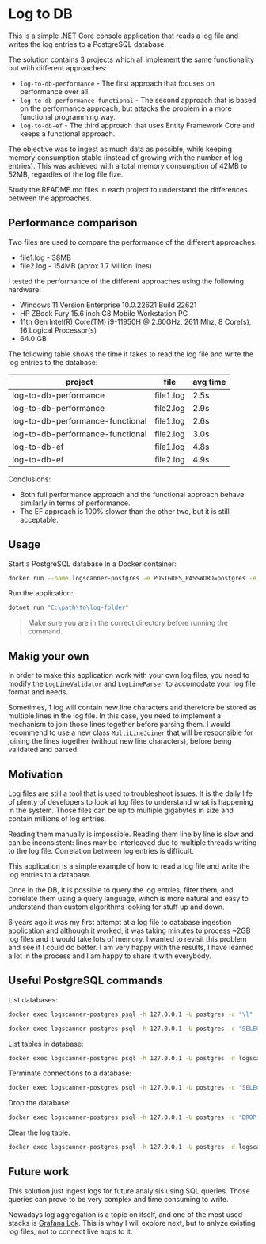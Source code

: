 # Log to DB
This is a simple .NET Core console application that reads a log file and writes the log entries to a PostgreSQL database.

The solution contains 3 projects which all implement the same functionality but with different approaches:
- `log-to-db-performance` - The first approach that focuses on performance over all.
- `log-to-db-performance-functional` - The second approach that is based on the performance approach, but attacks the problem in a more functional programming way.
- `log-to-db-ef` - The third approach that uses Entity Framework Core and keeps a functional approach.

The objective was to ingest as much data as possible, while keeping memory consumption stable (instead of growing with the number of log entries). This was achieved with a total memory consumption of 42MB to 52MB, regardles of the log file fize.

Study the README.md files in each project to understand the differences between the approaches.

## Performance comparison

Two files are used to compare the performance of the different approaches:
- file1.log - 38MB
- file2.log - 154MB (aprox 1.7 Million lines)

I tested the performance of the different approaches using the following hardware:
- Windows 11 Version Enterprise 10.0.22621 Build 22621
- HP ZBook Fury 15.6 inch G8 Mobile Workstation PC
- 11th Gen Intel(R) Core(TM) i9-11950H @ 2.60GHz, 2611 Mhz, 8 Core(s), 16 Logical Processor(s)
- 64.0 GB

The following table shows the time it takes to read the log file and write the log entries to the database:

| project                        | file     | avg time |
|--------------------------------|----------|----------|
| log-to-db-performance          | file1.log|  2.5s    |
| log-to-db-performance          | file2.log|  2.9s    |
| log-to-db-performance-functional| file1.log| 2.6s    |
| log-to-db-performance-functional| file2.log| 3.0s    |
| log-to-db-ef                   | file1.log|  4.8s    |
| log-to-db-ef                   | file2.log|  4.9s    |

Conclusions:
- Both full performance approach and the functional approach behave similarly in terms of performance.
- The EF approach is 100% slower than the other two, but it is still acceptable.

## Usage

Start a PostgreSQL database in a Docker container:

```bash
docker run --name logscanner-postgres -e POSTGRES_PASSWORD=postgres -e POSTGRES_USER=postgres -e POSTGRES_DB=logs -d -p 5432:5432 postgres
```

Run the application:

```bash
dotnet run "C:\path\to\log-folder"
```

> Make sure you are in the correct directory before running the command.

## Makig your own
In order to make this application work with your own log files, you need to modify the `LogLineValidator` and `LogLineParser` to accomodate your log file format and needs.

Sometimes, 1 log will contain new line characters and therefore be stored as multiple lines in the log file. In this case, you need to implement a mechanism to join those lines together before parsing them. I would recommend to use a new class `MultiLineJoiner` that will be responsible for joining the lines together (without new line characters), before being validated and parsed.

## Motivation
Log files are still a tool that is used to troubleshoot issues. It is the daily life of plenty of developers to look at log files to understand what is happening in the system. Those files can be up to multiple gigabytes in size and contain millions of log entries.

Reading them manually is impossible.
Reading them line by line is slow and can be inconsistent: lines may be interleaved due to multiple threads writing to the log file.
Correlation between log entries is difficult.

This application is a simple example of how to read a log file and write the log entries to a database.

Once in the DB, it is possible to query the log entries, filter them, and correlate them using a query language, wihch is more natural and easy to understand than custom algorithms looking for stuff up and down.

6 years ago it was my first attempt at a log file to database ingestion application and although it worked, it was taking minutes to process ~2GB log files and it would take lots of memory. I wanted to revisit this problem and see if I could do better. I am very happy with the results, I have learned a lot in the process and I am happy to share it with everybody.

## Useful PostgreSQL commands

List databases:

```bash
docker exec logscanner-postgres psql -h 127.0.0.1 -U postgres -c "\l"

docker exec logscanner-postgres psql -h 127.0.0.1 -U postgres -c "SELECT datname FROM pg_database WHERE datistemplate = false;"
```

List tables in database:

```bash	
docker exec logscanner-postgres psql -h 127.0.0.1 -U postgres -d logscannerdotnet -c "SELECT schemaname, tablename FROM pg_tables WHERE schemaname NOT IN ('pg_catalog', 'information_schema');"
```

Terminate connections to a database:
```bash
docker exec logscanner-postgres psql -h 127.0.0.1 -U postgres -c "SELECT pg_terminate_backend(pg_stat_activity.pid) FROM pg_stat_activity WHERE datname = 'logscannerdotnet';"
```


Drop the database:
```bash
docker exec logscanner-postgres psql -h 127.0.0.1 -U postgres -c "DROP DATABASE logscannerdotnet;"
```

Clear the log table:
```bash
docker exec logscanner-postgres psql -h 127.0.0.1 -U postgres -d logscannerdotnet -c "DELETE FROM log;"
```

## Future work
This solution just ingest logs for future analyisis using SQL queries. Those queries can prove to be very complex and time consuming to write.

Nowadays log aggregation is a topic on itself, and one of the most used stacks is [Grafana Lok](https://github.com/grafana/loki). This is whay I will explore next, but to anlyze existing log files, not to connect live apps to it.